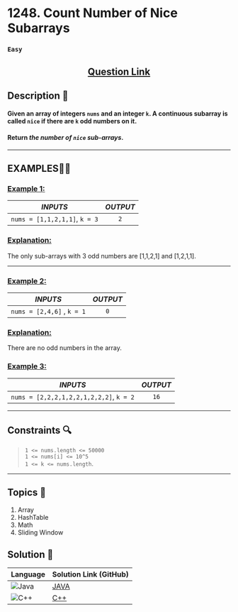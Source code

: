 # 1248. Count Number of Nice Subarrays
### `Easy`


<h2 align="center">
<a href="https://leetcode.com/problems/count-number-of-nice-subarrays/description/"><strong>Question Link</strong></a>
</h2>

## Description 📑

#### Given an array of integers `nums` and an integer `k`. A continuous subarray is called `nice` if there are `k` odd numbers on it.

#### Return _the number of `nice` sub-arrays_.

---

## **EXAMPLES**💫✨ </br>

<h3>

<ins>**Example 1**:</ins> </br>

| _INPUTS_ | _OUTPUT_ |
| :-----------: | :-----------: |
| `nums = [1,1,2,1,1]`, `k = 3` | `2` |
</h3>

<h3>
<ins>Explanation:</ins>
</h3>

The only sub-arrays with 3 odd numbers are [1,1,2,1] and [1,2,1,1].
___
<h3>

<ins>**Example 2**:</ins> </br>

| _INPUTS_ | _OUTPUT_ |
| :-----------: | :-----------: |
| `nums = [2,4,6]` , `k = 1` | `0` |

<h3>
<ins>Explanation:</ins>
</h3>

There are no odd numbers in the array.

<h3>

<ins>**Example 3**:</ins> </br>

| _INPUTS_ | _OUTPUT_ |
| :-----------: | :-----------: |
| `nums = [2,2,2,1,2,2,1,2,2,2]`, `k = 2` | `16` |
</h3>

___

## Constraints 🔍

> `1 <= nums.length <= 50000`</br>
> `1 <= nums[i] <= 10^5` </br>
> `1 <= k <= nums.length`.
___

## Topics 📝

1. Array
2. HashTable
3. Math
4. Sliding Window

## Solution 📃

|  Language   |  Solution Link (GitHub) |
| ------------- | ------------- |
|  ![Java](https://img.shields.io/badge/java-%23ED8B00.svg?style=flat&logo=openjdk&logoColor=white)  | [JAVA](https://github.com/Purnima47/Leetcode-Solutions/blob/main/%F0%9F%9F%A1%20Medium/1248%20-%20Count%20Number%20of%20Nice%20Subarrays/_1248CountNoOfNiceSubArr.java) |
|  ![C++](https://img.shields.io/badge/c++-%2300599C.svg?style=plastic&logo=c%2B%2B&logoColor=white)  | [C++](https://github.com/Purnima47/Leetcode-Solutions/blob/main/%F0%9F%9F%A1%20Medium/1248%20-%20Count%20Number%20of%20Nice%20Subarrays/_1248CountNoOfNiceSubArr.cpp)  |

